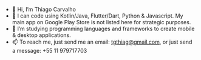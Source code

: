 - 👋 Hi, I’m Thiago Carvalho
- 👀 I can code using Kotlin/Java, Flutter/Dart, Python & Javascript. My main app on Google Play Store is not listed here for strategic purposes.
- 🌱 I’m studying programming languages and frameworks to create mobile & desktop applications.
- 📫 To reach me, just send me an email: tgthiag@gmail.com, or just send a message: +55 11 979717703

<!---
tgthiag/tgthiag is a ✨ special ✨ repository because its `README.md` (this file) appears on your GitHub profile.
You can click the Preview link to take a look at your changes.
--->
